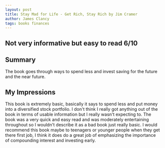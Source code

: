 ```yaml
---
layout: post
title: Stay Mad for Life - Get Rich, Stay Rich by Jim Cramer 
author: James Clancy
tags: books finances
---
```


## Not very informative but easy to read 6/10

## Summary

The book goes through ways to spend less and invest saving for the future and the near future. 

## My Impressions

This book is extremely basic, basically it says to spend less and put money into a diversified stock portfolio. I don't think I really got anything out of the book in terms of usable information but I really wasn't expecting to. The book was a very quick and easy read and was moderately entertaining throughout so I wouldn't describe it as a bad book just really basic. I would recommend this book maybe to teenagers or younger people when they get there first job, I think it does do a great job of emphasizing the importance of compounding interest and investing early.